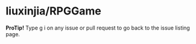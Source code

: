 # liuxinjia/RPGGame

**ProTip!** Type g i on any issue or pull request to go back to the issue listing page.

